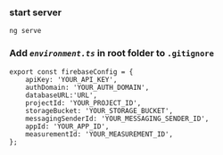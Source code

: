 ### start server
```
ng serve
```

### Add *`environment.ts`* in root folder to `.gitignore`
```
export const firebaseConfig = {
    apiKey: 'YOUR_API_KEY',
    authDomain: 'YOUR_AUTH_DOMAIN',
    databaseURL:'URL',
    projectId: 'YOUR_PROJECT_ID',
    storageBucket: 'YOUR_STORAGE_BUCKET',
    messagingSenderId: 'YOUR_MESSAGING_SENDER_ID',
    appId: 'YOUR_APP_ID',
    measurementId: 'YOUR_MEASUREMENT_ID',
};
```